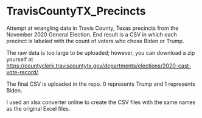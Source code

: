 # TravisCountyTX_Precincts
Attempt at wrangling data in Travis County, Texas precincts from the November 2020 General Election. 
End result is a CSV in which each precinct is labeled with the count of voters who chose Biden or Trump.

The raw data is too large to be uploaded; however, you can download a zip yourself at 
https://countyclerk.traviscountytx.gov/departments/elections/2020-cast-vote-record/.

The final CSV is uploaded in the repo. 0 represents Trump and 1 represents Biden.

I used an xlsx converter online to create the CSV files with the same names as the original Excel files.
